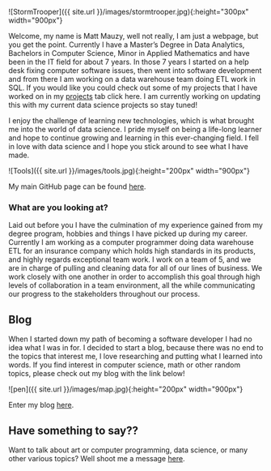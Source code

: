 ![StormTrooper]({{ site.url }}/images/stormtrooper.jpg){:height="300px" width="900px"}  

Welcome, my name is Matt Mauzy, well not really, I am just a webpage, but you get the point. Currently I have a Master’s Degree in Data Analytics, Bachelors in Computer Science, Minor in Applied Mathematics and have been in the IT field for about 7 years. In those 7 years I started on a help desk fixing computer software issues, then went into software development and from there I am working on a data warehouse team doing ETL work in SQL. If you would like you could check out some of my projects that I have worked on in my [projects]( https://mrmauzy.github.io/projects/) tab click here. I am currently working on updating this with my current data science projects so stay tuned!

I enjoy the challenge of learning new technologies, which is what brought me into the world of data science. I pride myself on being a life-long learner and hope to continue growing and learning in this ever-changing field. I fell in love with data science and I hope you stick around to see what I have made.  

![Tools]({{ site.url }}/images/tools.jpg){:height="200px" width="900px"}

My main GitHub page can be found [here](https://github.com/mrmauzy).

### What are you looking at? 

Laid out before you I have the culmination of my experience gained from my degree program, hobbies and things I have picked up during my career. Currently I am working as a computer programmer doing data warehouse ETL for an insurance company which holds high standards in its products, and highly regards exceptional team work. I work on a team of 5, and we are in charge of pulling and cleaning data for all of our lines of business. We work closely with one another in order to accomplish this goal through high levels of collaboration in a team environment, all the while communicating our progress to the stakeholders throughout our process.    

## Blog  

When I started down my path of becoming a software developer I had no idea what I was in for. I decided to start a blog, because there was no end to the topics that interest me, I love researching and putting what I learned into words. If you find interest in computer science, math or other random topics, please check out my blog with the link below!  

![pen]({{ site.url }}/images/map.jpg){:height="200px" width="900px"}

Enter my blog [here](https://mrmauzy.github.io/blog).

## Have something to say??

Want to talk about art or computer programming, data science, or many other various topics? Well shoot me a message [here](https://mrmauzy.github.io/contact/).
